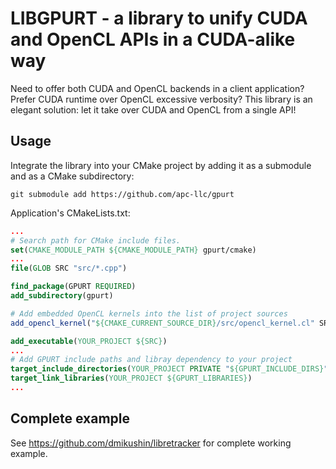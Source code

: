 # LIBGPURT - a library to unify CUDA and OpenCL APIs in a CUDA-alike way

Need to offer both CUDA and OpenCL backends in a client application? Prefer CUDA runtime over OpenCL excessive verbosity? This library is an elegant solution: let it take over CUDA and OpenCL from a single API!

## Usage

Integrate the library into your CMake project by adding it as a submodule and as a CMake subdirectory:

```
git submodule add https://github.com/apc-llc/gpurt
```

Application's CMakeLists.txt:

```cmake
...
# Search path for CMake include files.
set(CMAKE_MODULE_PATH ${CMAKE_MODULE_PATH} gpurt/cmake)
...
file(GLOB SRC "src/*.cpp")

find_package(GPURT REQUIRED)
add_subdirectory(gpurt)

# Add embedded OpenCL kernels into the list of project sources
add_opencl_kernel("${CMAKE_CURRENT_SOURCE_DIR}/src/opencl_kernel.cl" SRC)

add_executable(YOUR_PROJECT ${SRC})
...
# Add GPURT include paths and libray dependency to your project
target_include_directories(YOUR_PROJECT PRIVATE "${GPURT_INCLUDE_DIRS}")
target_link_libraries(YOUR_PROJECT ${GPURT_LIBRARIES})
...
```

## Complete example

See https://github.com/dmikushin/libretracker for complete working example.

